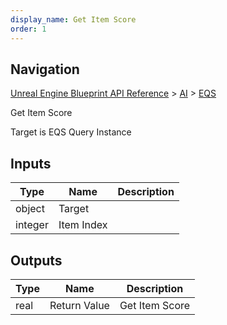 ```yaml
---
display_name: Get Item Score
order: 1
---
```

## Navigation

[Unreal Engine Blueprint API Reference](https://dev.epicgames.com/documentation/en-us/unreal-engine/BlueprintAPI) > [AI](https://dev.epicgames.com/documentation/en-us/unreal-engine/BlueprintAPI/AI) > [EQS](https://dev.epicgames.com/documentation/en-us/unreal-engine/BlueprintAPI/AI/EQS)

Get Item Score

Target is EQS Query Instance

## Inputs

| Type | Name | Description |
| --- | --- | --- |
| object | Target |  |
| integer | Item Index |  |

## Outputs

| Type | Name | Description |
| --- | --- | --- |
| real | Return Value | Get Item Score |
